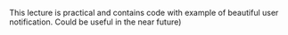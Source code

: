 This lecture is practical and contains code with example of beautiful user notification. Could be useful in the near future)
